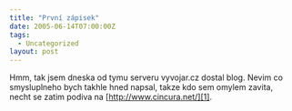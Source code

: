 ```yaml
---
title: "První zápisek"
date: 2005-06-14T07:00:00Z
tags:
  - Uncategorized
layout: post
---
```

Hmm, tak jsem dneska od tymu serveru vyvojar.cz dostal blog. Nevim co smysluplneho bych takhle hned napsal, takze kdo sem omylem zavita, necht se zatim podiva na [http://www.cincura.net/][1].

[1]: http://www.cincura.net/